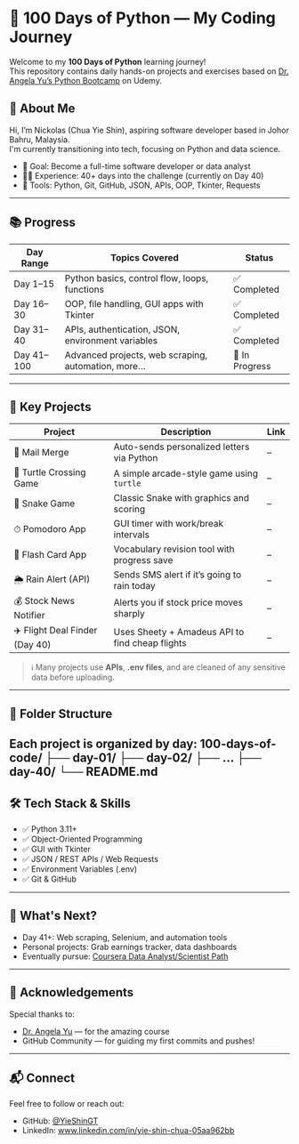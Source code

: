 # 🐍 100 Days of Python — My Coding Journey

Welcome to my **100 Days of Python** learning journey!  
This repository contains daily hands-on projects and exercises based on [Dr. Angela Yu’s Python Bootcamp](https://www.udemy.com/course/100-days-of-code/) on Udemy.

## 🚀 About Me

Hi, I’m Nickolas (Chua Yie Shin), aspiring software developer based in Johor Bahru, Malaysia.  
I'm currently transitioning into tech, focusing on Python and data science.

- 🎯 Goal: Become a full-time software developer or data analyst
- 👨‍💻 Experience: 40+ days into the challenge (currently on Day 40)
- 🔧 Tools: Python, Git, GitHub, JSON, APIs, OOP, Tkinter, Requests

---

## 📚 Progress

| Day Range | Topics Covered                                      | Status       |
|-----------|------------------------------------------------------|--------------|
| Day 1–15  | Python basics, control flow, loops, functions        | ✅ Completed |
| Day 16–30 | OOP, file handling, GUI apps with Tkinter            | ✅ Completed |
| Day 31–40 | APIs, authentication, JSON, environment variables    | ✅ Completed |
| Day 41–100| Advanced projects, web scraping, automation, more…   | 🔄 In Progress |

---

## 🧠 Key Projects

| Project                              | Description                                    | Link |
|--------------------------------------|------------------------------------------------|------|
| 📧 Mail Merge                        | Auto-sends personalized letters via Python     | –    |
| 🐢 Turtle Crossing Game              | A simple arcade-style game using `turtle`      | –    |
| 🐍 Snake Game                        | Classic Snake with graphics and scoring        | –    |
| ⏱ Pomodoro App                      | GUI timer with work/break intervals            | –    |
| 🧠 Flash Card App                   | Vocabulary revision tool with progress save    | –    |
| 🌦 Rain Alert (API)                  | Sends SMS alert if it’s going to rain today    | –    |
| 💰 Stock News Notifier              | Alerts you if stock price moves sharply        | –    |
| ✈️ Flight Deal Finder (Day 40)      | Uses Sheety + Amadeus API to find cheap flights| –    |

> ℹ️ Many projects use **APIs**, **.env files**, and are cleaned of any sensitive data before uploading.

---

## 📂 Folder Structure

Each project is organized by day:
100-days-of-code/
├── day-01/
├── day-02/
├── ...
├── day-40/
└── README.md
---

## 🛠 Tech Stack & Skills

- ✅ Python 3.11+
- ✅ Object-Oriented Programming
- ✅ GUI with Tkinter
- ✅ JSON / REST APIs / Web Requests
- ✅ Environment Variables (.env)
- ✅ Git & GitHub

---

## 🧭 What's Next?

- Day 41+: Web scraping, Selenium, and automation tools
- Personal projects: Grab earnings tracker, data dashboards
- Eventually pursue: [Coursera Data Analyst/Scientist Path](https://www.coursera.org)

---

## 🙏 Acknowledgements

Special thanks to:
- [Dr. Angela Yu](https://www.udemy.com/course/100-days-of-code/) — for the amazing course
- GitHub Community — for guiding my first commits and pushes!

---

## 📬 Connect

Feel free to follow or reach out:

- GitHub: [@YieShinGT](https://github.com/YieShinGT)
- LinkedIn: www.linkedin.com/in/yie-shin-chua-05aa962bb

